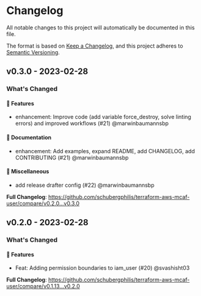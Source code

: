 # Changelog

All notable changes to this project will automatically be documented in this file.

The format is based on [Keep a Changelog](https://keepachangelog.com/en/1.0.0/),
and this project adheres to [Semantic Versioning](https://semver.org/spec/v2.0.0.html).

## v0.3.0 - 2023-02-28

### What's Changed

#### 🚀 Features

- enhancement: Improve code (add variable force_destroy, solve linting errors) and improved workflows (#21) @marwinbaumannsbp

#### 📖 Documentation

- enhancement: Add examples, expand README, add CHANGELOG, add CONTRIBUTING (#21) @marwinbaumannsbp

#### 🧺 Miscellaneous

- add release drafter config (#22) @marwinbaumannsbp

**Full Changelog**: https://github.com/schubergphilis/terraform-aws-mcaf-user/compare/v0.2.0...v0.3.0

## v0.2.0 - 2023-02-28

### What's Changed

#### 🚀 Features

- Feat: Adding permission boundaries to iam_user (#20) @svashisht03

**Full Changelog**: https://github.com/schubergphilis/terraform-aws-mcaf-user/compare/v0.1.13...v0.2.0
